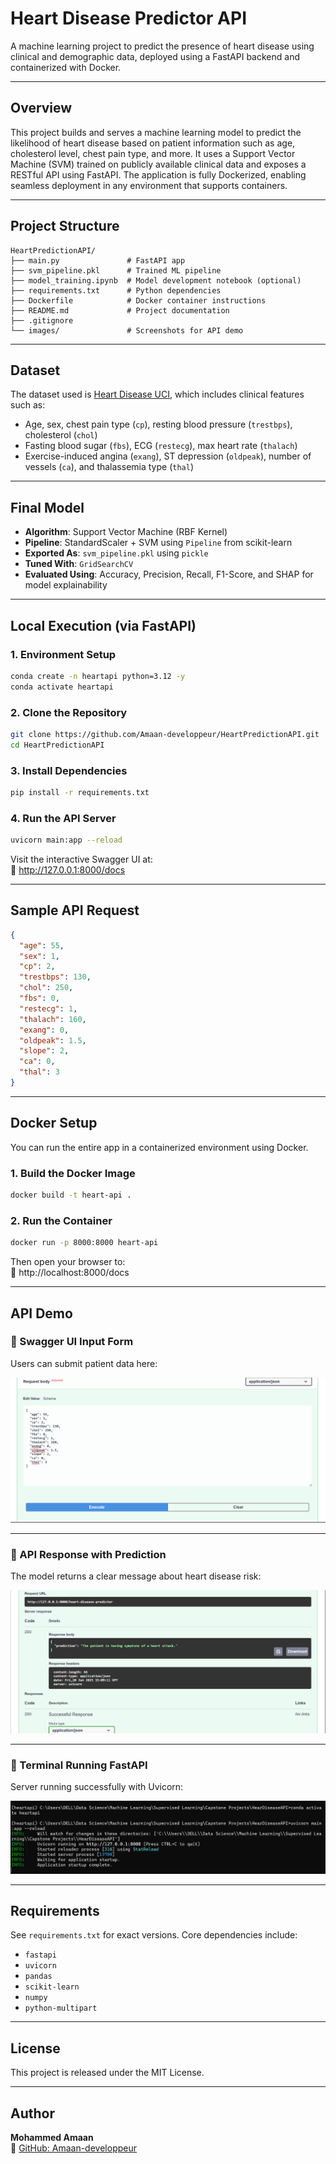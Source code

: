# Heart Disease Predictor API

A machine learning project to predict the presence of heart disease using clinical and demographic data, deployed using a FastAPI backend and containerized with Docker.

---

## Overview

This project builds and serves a machine learning model to predict the likelihood of heart disease based on patient information such as age, cholesterol level, chest pain type, and more. It uses a Support Vector Machine (SVM) trained on publicly available clinical data and exposes a RESTful API using FastAPI. The application is fully Dockerized, enabling seamless deployment in any environment that supports containers.

---

## Project Structure

```
HeartPredictionAPI/
├── main.py               # FastAPI app
├── svm_pipeline.pkl      # Trained ML pipeline
├── model_training.ipynb  # Model development notebook (optional)
├── requirements.txt      # Python dependencies
├── Dockerfile            # Docker container instructions
├── README.md             # Project documentation
├── .gitignore
└── images/               # Screenshots for API demo
```

---

## Dataset

The dataset used is [Heart Disease UCI](https://www.kaggle.com/datasets/johnsmith88/heart-disease-dataset), which includes clinical features such as:

- Age, sex, chest pain type (`cp`), resting blood pressure (`trestbps`), cholesterol (`chol`)
- Fasting blood sugar (`fbs`), ECG (`restecg`), max heart rate (`thalach`)
- Exercise-induced angina (`exang`), ST depression (`oldpeak`), number of vessels (`ca`), and thalassemia type (`thal`)

---

## Final Model

- **Algorithm**: Support Vector Machine (RBF Kernel)
- **Pipeline**: StandardScaler + SVM using `Pipeline` from scikit-learn
- **Exported As**: `svm_pipeline.pkl` using `pickle`
- **Tuned With**: `GridSearchCV`
- **Evaluated Using**: Accuracy, Precision, Recall, F1-Score, and SHAP for model explainability

---

## Local Execution (via FastAPI)

### 1. Environment Setup

```bash
conda create -n heartapi python=3.12 -y
conda activate heartapi
```

### 2. Clone the Repository

```bash
git clone https://github.com/Amaan-developpeur/HeartPredictionAPI.git
cd HeartPredictionAPI
```

### 3. Install Dependencies

```bash
pip install -r requirements.txt
```

### 4. Run the API Server

```bash
uvicorn main:app --reload
```

Visit the interactive Swagger UI at:  
📎 http://127.0.0.1:8000/docs

---

## Sample API Request

```json
{
  "age": 55,
  "sex": 1,
  "cp": 2,
  "trestbps": 130,
  "chol": 250,
  "fbs": 0,
  "restecg": 1,
  "thalach": 160,
  "exang": 0,
  "oldpeak": 1.5,
  "slope": 2,
  "ca": 0,
  "thal": 3
}
```

---

## Docker Setup

You can run the entire app in a containerized environment using Docker.

### 1. Build the Docker Image

```bash
docker build -t heart-api .
```

### 2. Run the Container

```bash
docker run -p 8000:8000 heart-api
```

Then open your browser to:  
📎 http://localhost:8000/docs

---

## API Demo

### 🔹 Swagger UI Input Form

Users can submit patient data here:

![Swagger Input](images/swagger-input.png)

---

### 🔹 API Response with Prediction

The model returns a clear message about heart disease risk:

![Prediction Output](images/prediction-output.png)

---

### 🔹 Terminal Running FastAPI

Server running successfully with Uvicorn:

![Uvicorn Terminal](images/uvicorn-terminal.png)

---

## Requirements

See `requirements.txt` for exact versions. Core dependencies include:

- `fastapi`
- `uvicorn`
- `pandas`
- `scikit-learn`
- `numpy`
- `python-multipart`

---

## License

This project is released under the MIT License.

---

## Author

**Mohammed Amaan**  
📎 [GitHub: Amaan-developpeur](https://github.com/Amaan-developpeur)
